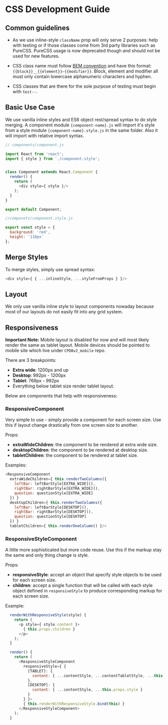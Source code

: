 # CSS Development Guide

## Common guidelines

- As we use inline-style `className` prop will only serve 2 purposes: help with testing or if those classes come from 3rd party libraries such as PureCSS. PureCSS usage is now deprecated though and should not be used for new features.

- CSS class name must follow [BEM convention](http://getbem.com/introduction/) and have this format: `{{block}}__{{element}}—{{modifier}}`. Block, element and modifier all must only contain lowercase alphanumeric characters and hyphen.

- CSS classes that are there for the sole purpose of testing must begin with `test--`.

## Basic Use Case

We use vanilla inline styles and ES6 object rest/spread syntax to do style merging. A component module `{component-name}.js` will import it's style from a style module `{component-name}.style.js` in the same folder. Also it will import with relative import syntax.

```javascript
// components/component.js

import React from 'react';
import { style } from './component.style';


class Component extends React.Component {
  render() {
    return (
      <div style={ style }/>
    );
  }
}

export default Component;
```

```javascript
//componets/component.style.js

export const style = {
  background: 'red',
  height: '110px'
};
```

## Merge Styles

To merge styles, simply use spread syntax:

```javascript
<div style={ { ...inlineStyle, ...styleFromProps } }/>
```

## Layout

We only use vanilla inline style to layout components nowaday because most of our layouts do not easily fit into any grid system.

## Responsiveness

**Important Note:** Mobile layout is disabled for now and will most likely render the same as tablet layout. Mobile devices should be pointed to mobile site which live under `CPDBv2_mobile` repo.

There are 3 breakpoints:
- **Extra wide**: 1200px and up
- **Desktop**: 992px - 1200px
- **Tablet**: 768px - 992px
- Everything below tablet size render tablet layout.

Below are components that help with responsiveness:

### ResponsiveComponent

Very simple to use - simply provide a component for each screen size. Use this if layout change drastically from one screen size to another.

Props:

- **extraWideChildren**: the component to be rendered at extra wide size.
- **desktopChildren**: the component to be rendered at desktop size.
- **tabletChildren**: the component to be rendered at tablet size.

Examples:

```javascript
<ResponsiveComponent
  extraWideChildren={ this.renderTwoColumns({
    leftBar: leftBarStyle[EXTRA_WIDE](),
    rightBar: rightBarStyle[EXTRA_WIDE](),
    question: questionStyle[EXTRA_WIDE]
  }) }
  desktopChildren={ this.renderTwoColumns({
    leftBar: leftBarStyle[DESKTOP](),
    rightBar: rightBarStyle[DESKTOP](),
    question: questionStyle[DESKTOP]
  }) }
  tabletChildren={ this.renderOneColumn() }/>
```

### ResponsiveStyleComponent

A little more sophisticated but more code reuse. Use this if the markup stay the same and only thing change is style.

Props:

- **responsiveStyle**: accept an object that specify style objects to be used for each screen size.
- **children**: accept a single function that will be called with each style object defined in `responsiveStyle` to produce corresponding markup for each screen size.

Example:

```javascript
  renderWithResponsiveStyle(style) {
    return (
      <p style={ style.content }>
        { this.props.children }
      </p>
    );
  }

  render() {
    return (
      <ResponsiveStyleComponent
        responsiveStyle={ {
          [TABLET]: {
            content: { ...contentStyle, ...contentTabletStyle, ...this.props.style }
          },
          [DESKTOP]: {
            content: { ...contentStyle, ...this.props.style }
          }
        } }>
        { this.renderWithResponsiveStyle.bind(this) }
      </ResponsiveStyleComponent>
    );
  }
```
